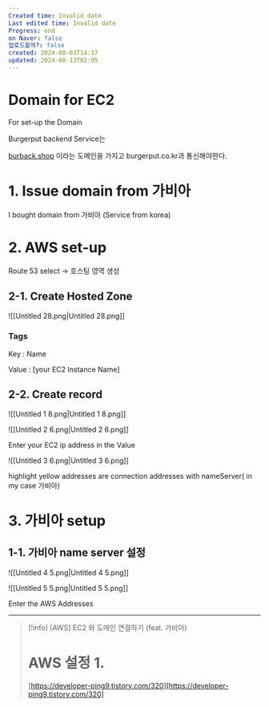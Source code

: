 ```yaml
---
Created time: Invalid date
Last edited time: Invalid date
Progress: end
on Naver: false
업로드할까?: false
created: 2024-08-03T14:37
updated: 2024-08-13T02:05
---
```

# Domain for EC2

For set-up the Domain

Burgerput backend Service는

[burback.shop](http://burback.shop) 이라는 도메인을 가지고 burgerput.co.kr과 통신해야한다.

  

# 1. Issue domain from 가비아

I bought domain from 가비아 (Service from korea)

  

# 2. AWS set-up

Route 53 select → 호스팅 영역 생성

## 2-1. Create Hosted Zone

![[Untitled 28.png|Untitled 28.png]]

### Tags

Key : Name

Value : [your EC2 Instance Name]

  

## 2-2. Create record

![[Untitled 1 8.png|Untitled 1 8.png]]

  

  

![[Untitled 2 6.png|Untitled 2 6.png]]

Enter your EC2 ip address in the Value

  

![[Untitled 3 6.png|Untitled 3 6.png]]

highlight yellow addresses are connection addresses with nameServer( in my case 가비아)


# 3. 가비아 setup

## 1-1. 가비아 name server 설정

![[Untitled 4 5.png|Untitled 4 5.png]]

  

  

![[Untitled 5 5.png|Untitled 5 5.png]]

Enter the AWS Addresses

  

  

---

> [!info] [AWS] EC2 와 도메인 연결하기 (feat. 가비아)  
> # AWS 설정 1.  
> [https://developer-ping9.tistory.com/320](https://developer-ping9.tistory.com/320)